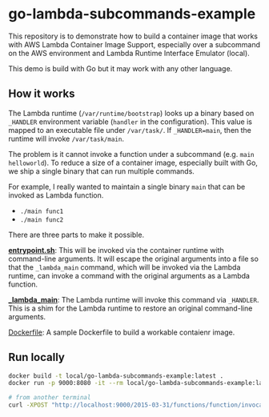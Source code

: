 # go-lambda-subcommands-example

This repository is to demonstrate how to build a container image that works with AWS Lambda Container Image Support, especially over a subcommand on the AWS environment and Lambda Runtime Interface Emulator (local).

This demo is build with Go but it may work with any other language.

## How it works

The Lambda runtime (`/var/runtime/bootstrap`) looks up a binary based on `_HANDLER` environment variable (`handler` in the configuration). This value is mapped to an executable file under `/var/task/`. If `_HANDLER=main`, then the runtime will invoke `/var/task/main`.

The problem is it cannot invoke a function under a subcommand (e.g. `main helloworld`). To reduce a size of a container image, especially built with Go, we ship a single binary that can run multiple commands.

For example, I really wanted to maintain a single binary `main` that can be invoked as Lambda function.

- `./main func1`
- `./main func2`

There are three parts to make it possible.

**[entrypoint.sh](entrypoint.sh)**:
This will be invoked via the container runtime with command-line arguments. It will escape the original arguments into a file so that the `_lambda_main` command, which will be invoked via the Lambda runtime, can invoke a command with the original arguments as a Lambda function.

**[_lambda_main](_lambda_main)**: The Lambda runtime will invoke this command via `_HANDLER`. This is a shim for the Lambda runtime to restore an original command-line arguments.

 [Dockerfile](Dockerfile):
A sample Dockerfile to build a workable contaienr image.

## Run locally

```sh
docker build -t local/go-lambda-subcommands-example:latest .
docker run -p 9000:8080 -it --rm local/go-lambda-subcommands-example:latest

# from another terminal
curl -XPOST "http://localhost:9000/2015-03-31/functions/function/invocations" -d '{}'
```
